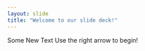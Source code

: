 ```yaml
---
layout: slide
title: "Welcome to our slide deck!"
---
```

Some New Text
Use the right arrow to begin!
